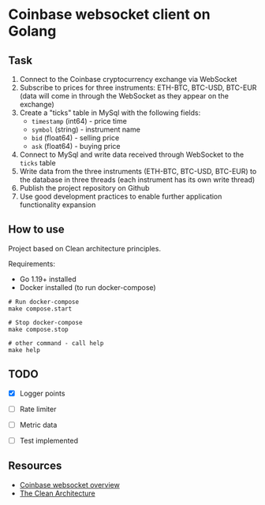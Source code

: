 # Coinbase websocket client on Golang

## Task

1. Connect to the Coinbase cryptocurrency exchange via WebSocket
2. Subscribe to prices for three instruments: ETH-BTC, BTC-USD, BTC-EUR (data will come in through the WebSocket as they appear on the exchange)
3. Create a "ticks" table in MySql with the following fields:
   - `timestamp` (int64) - price time
   - `symbol` (string) - instrument name
   - `bid` (float64) - selling price
   - `ask` (float64) - buying price
4. Connect to MySql and write data received through WebSocket to the `ticks` table
5. Write data from the three instruments (ETH-BTC, BTC-USD, BTC-EUR) to the database
   in three threads (each instrument has its own write thread)
6. Publish the project repository on Github
7. Use good development practices to enable further application functionality expansion

## How to use

Project based on Clean architecture principles.

Requirements:

- Go 1.19+ installed
- Docker installed (to run docker-compose)

```
# Run docker-compose
make compose.start

# Stop docker-compose
make compose.stop

# other command - call help
make help
```

## TODO

- [x] Logger points
- [ ] Rate limiter
- [ ] Metric data
- [ ] Test implemented


## Resources

- [Coinbase websocket overview](https://docs.cloud.coinbase.com/exchange/docs/websocket-overview)
- [The Clean Architecture](https://blog.cleancoder.com/uncle-bob/2012/08/13/the-clean-architecture.html)

